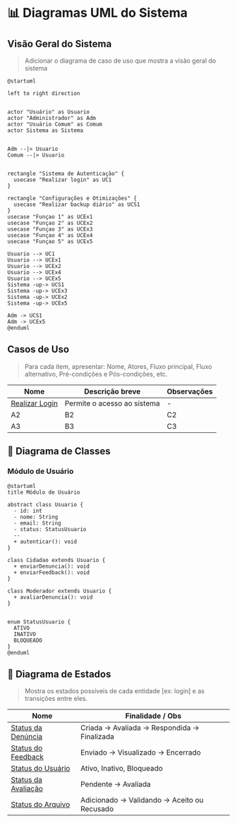 # 📊 Diagramas UML do Sistema

## Visão Geral do Sistema

> Adicionar o diagrama de caso de uso que mostra a visão geral do sistema

```puml
@startuml

left to right direction


actor "Usuário" as Usuario
actor "Administrador" as Adm
actor "Usuário Comum" as Comum
actor Sistema as Sistema


Adm --|> Usuario
Comum --|> Usuario


rectangle "Sistema de Autenticação" {
  usecase "Realizar login" as UC1
}

rectangle "Configurações e Otimizações" {
  usecase "Realizar backup diário" as UCS1
}
usecase "Funçao 1" as UCEx1
usecase "Funçao 2" as UCEx2
usecase "Funçao 3" as UCEx3
usecase "Funçao 4" as UCEx4
usecase "Funçao 5" as UCEx5

Usuario --> UC1
Usuario --> UCEx1
Usuario --> UCEx2
Usuario --> UCEx4
Usuario --> UCEx5
Sistema -up-> UCS1
Sistema -up-> UCEx3
Sistema -up-> UCEx2
Sistema -up-> UCEx5

Adm -> UCS1
Adm -> UCEx5
@enduml

```

## Casos de Uso

>  Para cada item, apresentar: Nome, Atores, Fluxo principal, Fluxo alternativo, Pré-condições e Pós-condições, etc. 


| Nome                               | Descrição breve             | Observações |
| ---------------------------------- | --------------------------- | ----------- |
| [Realizar Login](./UC_01_login.md) | Permite o acesso ao sistema | -           |
| A2                                 | B2                          | C2          |
| A3                                 | B3                          | C3          |

## 🔹 Diagrama de Classes

### Módulo de Usuário

```plantuml
@startuml
title Módulo de Usuário

abstract class Usuario {
  - id: int
  - nome: String
  - email: String
  - status: StatusUsuario
  --
  + autenticar(): void
}

class Cidadao extends Usuario {
  + enviarDenuncia(): void
  + enviarFeedback(): void
}

class Moderador extends Usuario {
  + avaliarDenuncia(): void
}


enum StatusUsuario {
  ATIVO
  INATIVO
  BLOQUEADO
}
@enduml
```


## 🔹 Diagrama de Estados

> Mostra os estados possíveis de cada entidade [ex: login] e as transições entre eles.

| Nome                                       | Finalidade / Obs                            |
| ------------------------------------------ | ------------------------------------------- |
| [Status da Denúncia](./DE_denuncia.puml)    | Criada → Avaliada → Respondida → Finalizada |
| [Status do Feedback](./DE_feedback.puml)    | Enviado → Visualizado → Encerrado           |
| [Status do Usuário](./DE_usuario.puml)      | Ativo, Inativo, Bloqueado                   |
| [Status da Avaliação](./DE_avaliacao.puml)  | Pendente → Avaliada                         |
| [Status do Arquivo](./DE_arquivo.puml)      | Adicionado → Validando → Aceito ou Recusado |

